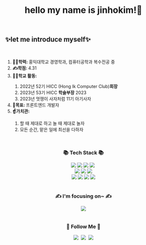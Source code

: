 <div align=center>
    <h1>hello my name is jinhokim!🎈</h1>
</div>

<br>
<div>
    <h2>✨let me introduce myself✨</h2>
</div>

<br>

<ol>
    <li><strong>🧑‍🎓학력: </strong> 홍익대학교 경영학과, 컴퓨터공학과 복수전공 중</li>
    <li><strong>✍️학점: </strong> 4.31</li>
    <li><strong>🏃‍♂️학교 활동: </strong> </li>
    <ol>
        <li>2022년 52기 HICC (Hong Ik Computer Club)<strong>회장</strong></li>
        <li>2023년 53기 HICC <strong>학술부장</strong> 2023</li>
        <li>2023년 멋쟁이 사자처럼 11기 아기사자</li>
    </ol>
    <li><strong>🎯목표: </strong>프론트엔드 개발자</li>
    <li><strong>☝️가치관: </strong></li>
    <ol>
        <li>할 때 제대로 하고 놀 때 제대로 놀자</li>
        <li>모든 순간, 맡은 일에 최선을 다하자</li>
    </ol>
</ol>


<br>

<div align=center>
    <h3>📚 Tech Stack 📚</h3>
</div>


<div align=center>        
    <img src="https://img.shields.io/badge/Python-3776AB?style=flat&logo=Python&logoColor=white" />
    <img src="https://img.shields.io/badge/C-A8B9CC?style=flat&logo=C&logoColor=white" />
    <img src="https://img.shields.io/badge/C++-00599C?style=flat&logo=C%2B%2B&logoColor=white" />
    <img src="https://img.shields.io/badge/Java-007396?style=flat-square&logo=Java&logoColor=white"/></a>&nbsp 
    <br>
    <img src="https://img.shields.io/badge/HTML5-E34F26?style=flat&logo=HTML5&logoColor=white" />
    <img src="https://img.shields.io/badge/CSS3-1572B6?style=flat&logo=CSS3&logoColor=white" />
    <img src="https://img.shields.io/badge/JavaScript-F7DF1E?style=flat&logo=JavaScript&logoColor=white" />
    <br>
    <img src="https://img.shields.io/badge/Django-092E20?style=flat&logo=Django&logoColor=white" /> 
    <img src="https://img.shields.io/badge/React-61DAFB?style=flat&logo=React&logoColor=white" />
    <img src="https://img.shields.io/badge/Redux-764ABC?style=flat&logo=Redux&logoColor=white" />
    <img src="https://img.shields.io/badge/TypeScript-3178C6?style=flat&logo=TypeScript&logoColor=white" />
</div>

<br>

<div align=center>
    <h3>✍️ I'm focusing on~ ✍️</h3>
</div>

<div align=center>
    <img src="https://img.shields.io/badge/Figma-F24E1E?style=flat&logo=Figma&logoColor=white" />
</div>

<br>

<h3 align="center">🌈 Follow Me 🌈</h3>
<p align="center">
  <a href="https://www.notion.so/HICC-dc6a52ddd92343c98c8fae14590ceb76"><img src="https://img.shields.io/badge/-HICC-brightgreen"/></a>&nbsp
  <a href="https://www.instagram.com/jinokim98/"><img src="https://img.shields.io/badge/Instagram-E4405F?style=flat-square&logo=Instagram&logoColor=white&link=https://www.instagram.com/jinokim98/"/></a>&nbsp
  <a href="mailto:rlawlsgh1227@gmail.com"><img src="https://img.shields.io/badge/Gmail-d14836?style=flat-square&logo=Gmail&logoColor=white&link=rlawlsgh1227@gmail.com"/></a>
</p>

<br>

